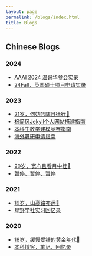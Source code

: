 ```yaml
---
layout: page
permalink: /blogs/index.html
title: Blogs
---
```


## Chinese Blogs

### 2024

- [AAAI 2024 温哥华参会实录](https://yuchencong.github.io/blogs/aaai-24/)
- [24Fall，英国硕士项目申请实录](https://yuchencong.github.io/blogs/24fall/)

### 2023

- [21岁，何妨吟啸且徐行🎂](https://yuchencong.github.io/blogs/21yrs)<br>
- [极简风Jekyll个人网站搭建指南](https://yuchencong.github.io/blogs/web)<br>
- [本科生数学建模竞赛指南](https://yuchencong.github.io/blogs/team2023)<br>
- [海外暑研申请指南](https://yuchencong.github.io/blogs/summer-res)<br>

### 2022

- [20岁，宽心且看月中桂🎂](https://yuchencong.github.io/blogs/20yrs)<br>
- [暂停、暂停、暂停](https://yuchencong.github.io/blogs/stop/)

### 2021

- [19岁，山高路亦远🎂](https://yuchencong.github.io/blogs/19yrs)<br>
- [星野学社实习回忆录](https://yuchencong.github.io/blogs/star)

### 2020

- [18岁，缓慢受锤的黄金年代🎂](https://yuchencong.github.io/blogs/18yrs)<br>
- [本科博客，笔记，回忆录](https://mieclance.club/)

<br>


